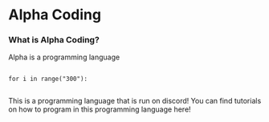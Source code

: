 # Alpha Coding

### What is Alpha Coding?

Alpha is a programming language 

```

for i in range("300"):


```

This is a programming language that is run on discord! You can find tutorials on how to program in this programming language here!

